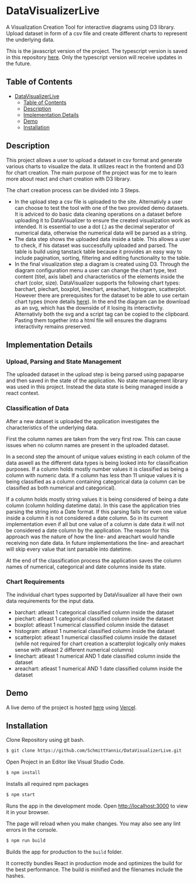 # DataVisualizerLive

A Visualization Creation Tool for interactive diagrams using D3 library.
Upload dataset in form of a csv file and create different charts to represent the underlying data.

This is the javascript version of the project. The typescript version is saved in this repository [here](https://github.com/SchmittYannic/DataVisualizer). Only the typescript version will receive updates in the future.

## Table of Contents

- [DataVisualizerLive](#project-name)
  - [Table of Contents](#table-of-contents)
  - [Description](#description)
  - [Implementation Details](#implementation-details)
  - [Demo](#demo)
  - [Installation](#installation)

## Description

This project allows a user to upload a dataset in csv format and generate various charts to visualize the data. It utilizes react in the frontend and D3 for chart creation. The main purpose of the project was for me to learn more about react and chart creation with D3 library.

The chart creation process can be divided into 3 Steps.
 - In the upload step a csv file is uploaded to the site. Alternativly a user can choose to test the tool with one of the two provided demo datasets. It is adviced to do basic data cleaning operations on a dataset before uploading it to DataVisualizer to ensure the created visualization work as intended. It is essential to use a dot (.) as the decimal seperator of numerical data, otherwise the numerical data will be parsed as a string.
 - The data step shows the uploaded data inside a table. This allows a user to check, if his dataset was successfully uploaded and parsed. The table is build using tanstack table because it provides an easy way to include pagination, sorting, filtering and editing functionality to the table.
 - In the final visualization step a diagram is created using D3. Through the diagram configuration menu a user can change the chart type, text content (titel, axis label) and characteristics of the elements inside the chart (color, size). DataVisualizer supports the following chart types: barchart, piechart, boxplot, linechart, areachart, histogram, scatterplot. However there are prerequisites for the dataset to be able to use certain chart types (more details [here](#chart-requirements)). In the end the diagram can be download as an svg, which has the downside of it losing its interactivity. Alternativly both the svg and a script tag can be copied to the clipboard. Pasting them together into a html file will ensures the diagrams interactivity remains preserved.
 
 
 ## Implementation Details

 ### Upload, Parsing and State Management
 The uploaded dataset in the upload step is being parsed using papaparse and then saved in the state of the application. No state management library was used in this project. Instead the data state is being managed inside a react context.

 ### Classification of Data
 After a new dataset is uploaded the application investigates the characteristics of the underlying data. 
 
 First the column names are taken from the very first row. This can cause issues when no column names are present in the uploaded dataset.

 In a second step the amount of unique values existing in each column of the data aswell as the different data types is being looked into for classification purposes. If a column holds mostly number values it is classified as being a column with numeric data. If a column has less than 11 unique values it is being classified as a column containing categorical data (a column can be classified as both numerical and categorical).

 If a column holds mostly string values it is being considered of being a date column (column holding datetime data). In this case the application tries parsing the string into a Date format. If this parsing fails for even one value inside a column it is not considered a date column. So in its current implementation even if all but one value of a column is date data it will not be considered a date column by the application. The reason for this approach was the nature of how the line- and areachart would handle receiving non date data. In future implementations the line- and areachart will skip every value that isnt parsable into datetime.

 At the end of the classification process the application saves the column names of numerical, categorical and date columns inside its state.

 ### Chart Requirements
 The individual chart types supported by DataVisualizer all have their own data requirements for the input data.

 - barchart: atleast 1 categorical classified column inside the dataset
 - piechart: atleast 1 categorical classified column inside the dataset
 - boxplot: atleast 1 numerical classified column inside the dataset
 - histogram: atleast 1 numerical classified column inside the dataset
 - scatterplot: atleast 1 numerical classified column inside the dataset (while not required for chart creation a scatterplot logically only makes sense with atleast 2 different numerical columns)
 - linechart: atleast 1 numerical AND 1 date classified column inside the dataset
 - areachart: atleast 1 numerical AND 1 date classified column inside the dataset
 


## Demo

A live demo of the project is hosted [here](https://data-visualizer-live.vercel.app/) using [Vercel](https://vercel.com).


## Installation

Clone Repository using git bash.

```bash
$ git clone https://github.com/SchmittYannic/DataVisualizerLive.git
```

Open Project in an Editor like Visual Studio Code.

```bash
$ npm install
```

Installs all required npm packages 


```bash
$ npm start
```

Runs the app in the development mode. Open [http://localhost:3000](http://localhost:3000) to view it in your browser.

The page will reload when you make changes. You may also see any lint errors in the console.

```bash
$ npm run build
```
Builds the app for production to the `build` folder.

It correctly bundles React in production mode and optimizes the build for the best performance. The build is minified and the filenames include the hashes.